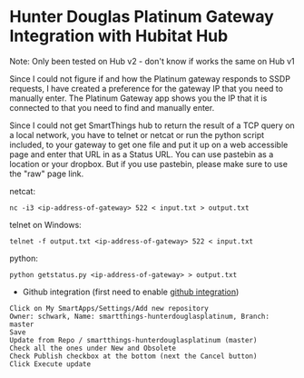 # Hunter Douglas Platinum Gateway Integration with Hubitat Hub

Note: Only been tested on Hub v2 - don't know if works the same on Hub v1

Since I could not figure if and how the Platinum gateway responds to SSDP requests, I have created a preference for the gateway IP that you need to manually enter. The Platinum Gateway app shows you the IP that it is connected to that you need to find and manually enter.

Since I could not get SmartThings hub to return the result of a TCP query on a local network, you have to telnet or netcat or run the python script included, to your gateway to get one file and put it up on a web accessible page and enter that URL in as a Status URL. You can use pastebin as a location or your dropbox. But if you use pastebin, please make sure to use the "raw" page link.

netcat:

	nc -i3 <ip-address-of-gateway> 522 < input.txt > output.txt

telnet on Windows:

	telnet -f output.txt <ip-address-of-gateway> 522 < input.txt

python:
	
	python getstatus.py <ip-address-of-gateway> > output.txt


* Github integration (first need to enable [github integration](http://docs.smartthings.com/en/latest/tools-and-ide/github-integration.html))
```
Click on My SmartApps/Settings/Add new repository
Owner: schwark, Name: smartthings-hunterdouglasplatinum, Branch: master
Save
Update from Repo / smartthings-hunterdouglasplatinum (master)
Check all the ones under New and Obsolete
Check Publish checkbox at the bottom (next the Cancel button)
Click Execute update
```


